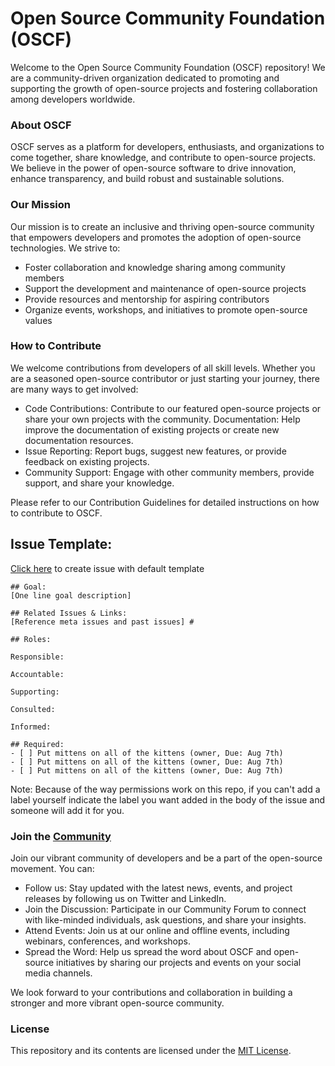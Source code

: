 # Open Source Community Foundation (OSCF)

Welcome to the Open Source Community Foundation (OSCF) repository! We are a community-driven organization dedicated to promoting and supporting the growth of open-source projects and fostering collaboration among developers worldwide.

### About OSCF
OSCF serves as a platform for developers, enthusiasts, and organizations to come together, share knowledge, and contribute to open-source projects. We believe in the power of open-source software to drive innovation, enhance transparency, and build robust and sustainable solutions.

### Our Mission
Our mission is to create an inclusive and thriving open-source community that empowers developers and promotes the adoption of open-source technologies. We strive to:

* Foster collaboration and knowledge sharing among community members
* Support the development and maintenance of open-source projects
* Provide resources and mentorship for aspiring contributors
* Organize events, workshops, and initiatives to promote open-source values

### How to Contribute
We welcome contributions from developers of all skill levels. Whether you are a seasoned open-source contributor or just starting your journey, there are many ways to get involved:

* Code Contributions: Contribute to our featured open-source projects or share your own projects with the community.
Documentation: Help improve the documentation of existing projects or create new documentation resources.
* Issue Reporting: Report bugs, suggest new features, or provide feedback on existing projects.
* Community Support: Engage with other community members, provide support, and share your knowledge.

Please refer to our Contribution Guidelines for detailed instructions on how to contribute to OSCF.

## Issue Template:

[Click here](https://github.com/oscf-io/.github/issues/new?template=default.md) to create issue with default template

```
## Goal: 
[One line goal description] 

## Related Issues & Links: 
[Reference meta issues and past issues] #

## Roles:

Responsible:

Accountable:

Supporting:

Consulted:

Informed: 

## Required: 
- [ ] Put mittens on all of the kittens (owner, Due: Aug 7th) 
- [ ] Put mittens on all of the kittens (owner, Due: Aug 7th) 
- [ ] Put mittens on all of the kittens (owner, Due: Aug 7th)
```
Note: Because of the way permissions work on this repo, if you can't add a label yourself indicate the label you want added in the body of the issue and someone will add it for you.

### Join the [Community](https://discord.gg/TErMHXpQ)
Join our vibrant community of developers and be a part of the open-source movement. You can:

* Follow us: Stay updated with the latest news, events, and project releases by following us on Twitter and LinkedIn.
* Join the Discussion: Participate in our Community Forum to connect with like-minded individuals, ask questions, and share your insights.
* Attend Events: Join us at our online and offline events, including webinars, conferences, and workshops.
* Spread the Word: Help us spread the word about OSCF and open-source initiatives by sharing our projects and events on your social media channels.

We look forward to your contributions and collaboration in building a stronger and more vibrant open-source community.

### License
This repository and its contents are licensed under the [MIT License](./LICENSE).
